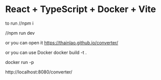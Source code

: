 # React + TypeScript + Docker + Vite

to run
//npm i

//npm run dev

or you can open it 
https://thainlao.github.io/converter/

or you can use Docker
docker build -t <name> .


docker run -p <PORT> <name>

http://localhost:8080/converter/


